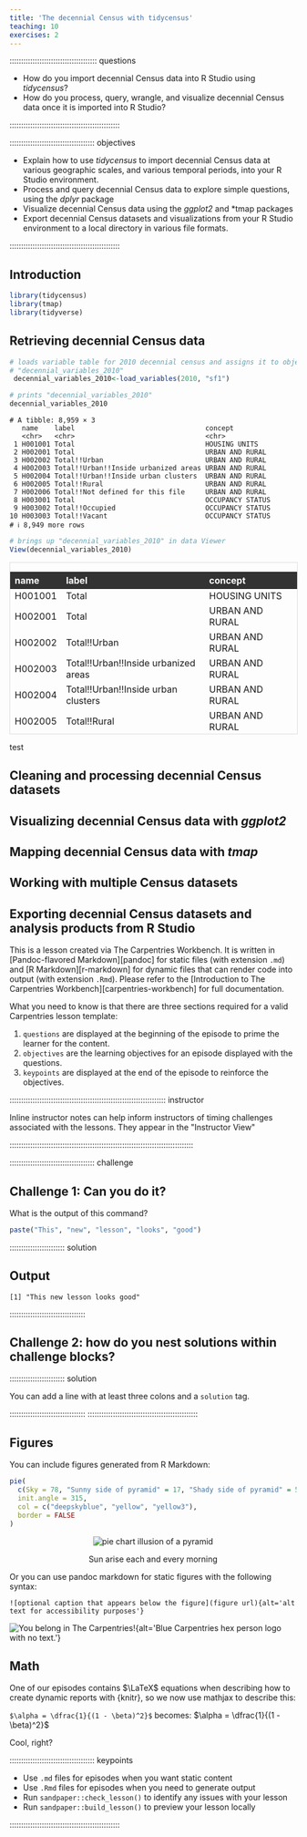```yaml
---
title: 'The decennial Census with tidycensus'
teaching: 10
exercises: 2
---
```


:::::::::::::::::::::::::::::::::::::: questions 

- How do you import decennial Census data into R Studio using *tidycensus*?
- How do you process, query, wrangle, and visualize decennial Census data once it is imported into R Studio? 

::::::::::::::::::::::::::::::::::::::::::::::::

::::::::::::::::::::::::::::::::::::: objectives

- Explain how to use *tidycensus* to import decennial Census data at various geographic scales, and various temporal periods, into your R Studio environment. 
- Process and query decennial Census data to explore simple questions, using the *dplyr* package 
- Visualize decennial Census data using the *ggplot2* and *tmap packages
- Export decennial Census datasets and visualizations from your R Studio environment to a local directory in various file formats. 

::::::::::::::::::::::::::::::::::::::::::::::::

## Introduction


``` r
library(tidycensus)
library(tmap)
library(tidyverse)
```



## Retrieving decennial Census data


``` r
# loads variable table for 2010 decennial census and assigns it to object named
# "decennial_variables_2010"
 decennial_variables_2010<-load_variables(2010, "sf1")
```




``` r
# prints "decennial_variables_2010"
decennial_variables_2010
```

``` output
# A tibble: 8,959 × 3
   name    label                                concept         
   <chr>   <chr>                                <chr>           
 1 H001001 Total                                HOUSING UNITS   
 2 H002001 Total                                URBAN AND RURAL 
 3 H002002 Total!!Urban                         URBAN AND RURAL 
 4 H002003 Total!!Urban!!Inside urbanized areas URBAN AND RURAL 
 5 H002004 Total!!Urban!!Inside urban clusters  URBAN AND RURAL 
 6 H002005 Total!!Rural                         URBAN AND RURAL 
 7 H002006 Total!!Not defined for this file     URBAN AND RURAL 
 8 H003001 Total                                OCCUPANCY STATUS
 9 H003002 Total!!Occupied                      OCCUPANCY STATUS
10 H003003 Total!!Vacant                        OCCUPANCY STATUS
# ℹ 8,949 more rows
```


``` r
# brings up "decennial_variables_2010" in data Viewer
View(decennial_variables_2010)
```


<div style="border: 1px solid #ddd; padding: 0px; overflow-y: scroll; height:300px; overflow-x: scroll; width:100%; "><table class="table table-striped" style="width: auto !important; margin-left: auto; margin-right: auto;">
 <thead>
  <tr>
   <th style="text-align:left;color: white !important;background-color: rgba(51, 51, 51, 255) !important;position: sticky; top:0; background-color: #FFFFFF;"> name </th>
   <th style="text-align:left;color: white !important;background-color: rgba(51, 51, 51, 255) !important;position: sticky; top:0; background-color: #FFFFFF;"> label </th>
   <th style="text-align:left;color: white !important;background-color: rgba(51, 51, 51, 255) !important;position: sticky; top:0; background-color: #FFFFFF;"> concept </th>
  </tr>
 </thead>
<tbody>
  <tr>
   <td style="text-align:left;"> H001001 </td>
   <td style="text-align:left;"> Total </td>
   <td style="text-align:left;"> HOUSING UNITS </td>
  </tr>
  <tr>
   <td style="text-align:left;"> H002001 </td>
   <td style="text-align:left;"> Total </td>
   <td style="text-align:left;"> URBAN AND RURAL </td>
  </tr>
  <tr>
   <td style="text-align:left;"> H002002 </td>
   <td style="text-align:left;"> Total!!Urban </td>
   <td style="text-align:left;"> URBAN AND RURAL </td>
  </tr>
  <tr>
   <td style="text-align:left;"> H002003 </td>
   <td style="text-align:left;"> Total!!Urban!!Inside urbanized areas </td>
   <td style="text-align:left;"> URBAN AND RURAL </td>
  </tr>
  <tr>
   <td style="text-align:left;"> H002004 </td>
   <td style="text-align:left;"> Total!!Urban!!Inside urban clusters </td>
   <td style="text-align:left;"> URBAN AND RURAL </td>
  </tr>
  <tr>
   <td style="text-align:left;"> H002005 </td>
   <td style="text-align:left;"> Total!!Rural </td>
   <td style="text-align:left;"> URBAN AND RURAL </td>
  </tr>
  <tr>
   <td style="text-align:left;"> H002006 </td>
   <td style="text-align:left;"> Total!!Not defined for this file </td>
   <td style="text-align:left;"> URBAN AND RURAL </td>
  </tr>
  <tr>
   <td style="text-align:left;"> H003001 </td>
   <td style="text-align:left;"> Total </td>
   <td style="text-align:left;"> OCCUPANCY STATUS </td>
  </tr>
  <tr>
   <td style="text-align:left;"> H003002 </td>
   <td style="text-align:left;"> Total!!Occupied </td>
   <td style="text-align:left;"> OCCUPANCY STATUS </td>
  </tr>
  <tr>
   <td style="text-align:left;"> H003003 </td>
   <td style="text-align:left;"> Total!!Vacant </td>
   <td style="text-align:left;"> OCCUPANCY STATUS </td>
  </tr>
  <tr>
   <td style="text-align:left;"> H004001 </td>
   <td style="text-align:left;"> Total </td>
   <td style="text-align:left;"> TENURE </td>
  </tr>
  <tr>
   <td style="text-align:left;"> H004002 </td>
   <td style="text-align:left;"> Total!!Owned with a mortgage or a loan </td>
   <td style="text-align:left;"> TENURE </td>
  </tr>
  <tr>
   <td style="text-align:left;"> H004003 </td>
   <td style="text-align:left;"> Total!!Owned free and clear </td>
   <td style="text-align:left;"> TENURE </td>
  </tr>
  <tr>
   <td style="text-align:left;"> H004004 </td>
   <td style="text-align:left;"> Total!!Renter occupied </td>
   <td style="text-align:left;"> TENURE </td>
  </tr>
  <tr>
   <td style="text-align:left;"> H005001 </td>
   <td style="text-align:left;"> Total </td>
   <td style="text-align:left;"> VACANCY STATUS </td>
  </tr>
  <tr>
   <td style="text-align:left;"> H005002 </td>
   <td style="text-align:left;"> Total!!For rent </td>
   <td style="text-align:left;"> VACANCY STATUS </td>
  </tr>
  <tr>
   <td style="text-align:left;"> H005003 </td>
   <td style="text-align:left;"> Total!!Rented, not occupied </td>
   <td style="text-align:left;"> VACANCY STATUS </td>
  </tr>
  <tr>
   <td style="text-align:left;"> H005004 </td>
   <td style="text-align:left;"> Total!!For sale only </td>
   <td style="text-align:left;"> VACANCY STATUS </td>
  </tr>
  <tr>
   <td style="text-align:left;"> H005005 </td>
   <td style="text-align:left;"> Total!!Sold, not occupied </td>
   <td style="text-align:left;"> VACANCY STATUS </td>
  </tr>
  <tr>
   <td style="text-align:left;"> H005006 </td>
   <td style="text-align:left;"> Total!!For seasonal, recreational, or occasional use </td>
   <td style="text-align:left;"> VACANCY STATUS </td>
  </tr>
  <tr>
   <td style="text-align:left;"> H005007 </td>
   <td style="text-align:left;"> Total!!For migrant workers </td>
   <td style="text-align:left;"> VACANCY STATUS </td>
  </tr>
  <tr>
   <td style="text-align:left;"> H005008 </td>
   <td style="text-align:left;"> Total!!Other vacant </td>
   <td style="text-align:left;"> VACANCY STATUS </td>
  </tr>
  <tr>
   <td style="text-align:left;"> H006001 </td>
   <td style="text-align:left;"> Total </td>
   <td style="text-align:left;"> RACE OF HOUSEHOLDER </td>
  </tr>
  <tr>
   <td style="text-align:left;"> H006002 </td>
   <td style="text-align:left;"> Total!!Householder who is White alone </td>
   <td style="text-align:left;"> RACE OF HOUSEHOLDER </td>
  </tr>
  <tr>
   <td style="text-align:left;"> H006003 </td>
   <td style="text-align:left;"> Total!!Householder who is Black or African American alone </td>
   <td style="text-align:left;"> RACE OF HOUSEHOLDER </td>
  </tr>
  <tr>
   <td style="text-align:left;"> H006004 </td>
   <td style="text-align:left;"> Total!!Householder who is American Indian and Alaska Native alone </td>
   <td style="text-align:left;"> RACE OF HOUSEHOLDER </td>
  </tr>
  <tr>
   <td style="text-align:left;"> H006005 </td>
   <td style="text-align:left;"> Total!!Householder who is Asian alone </td>
   <td style="text-align:left;"> RACE OF HOUSEHOLDER </td>
  </tr>
  <tr>
   <td style="text-align:left;"> H006006 </td>
   <td style="text-align:left;"> Total!!Householder who is Native Hawaiian and Other Pacific Islander alone </td>
   <td style="text-align:left;"> RACE OF HOUSEHOLDER </td>
  </tr>
  <tr>
   <td style="text-align:left;"> H006007 </td>
   <td style="text-align:left;"> Total!!Householder who is Some Other Race alone </td>
   <td style="text-align:left;"> RACE OF HOUSEHOLDER </td>
  </tr>
  <tr>
   <td style="text-align:left;"> H006008 </td>
   <td style="text-align:left;"> Total!!Householder who is Two or More Races </td>
   <td style="text-align:left;"> RACE OF HOUSEHOLDER </td>
  </tr>
  <tr>
   <td style="text-align:left;"> H007001 </td>
   <td style="text-align:left;"> Total </td>
   <td style="text-align:left;"> HISPANIC OR LATINO ORIGIN OF HOUSEHOLDER BY RACE OF HOUSEHOLDER </td>
  </tr>
  <tr>
   <td style="text-align:left;"> H007002 </td>
   <td style="text-align:left;"> Total!!Not Hispanic or Latino householder </td>
   <td style="text-align:left;"> HISPANIC OR LATINO ORIGIN OF HOUSEHOLDER BY RACE OF HOUSEHOLDER </td>
  </tr>
  <tr>
   <td style="text-align:left;"> H007003 </td>
   <td style="text-align:left;"> Total!!Not Hispanic or Latino householder!!Householder who is White alone </td>
   <td style="text-align:left;"> HISPANIC OR LATINO ORIGIN OF HOUSEHOLDER BY RACE OF HOUSEHOLDER </td>
  </tr>
  <tr>
   <td style="text-align:left;"> H007004 </td>
   <td style="text-align:left;"> Total!!Not Hispanic or Latino householder!!Householder who is Black or African American alone </td>
   <td style="text-align:left;"> HISPANIC OR LATINO ORIGIN OF HOUSEHOLDER BY RACE OF HOUSEHOLDER </td>
  </tr>
  <tr>
   <td style="text-align:left;"> H007005 </td>
   <td style="text-align:left;"> Total!!Not Hispanic or Latino householder!!Householder who is American Indian and Alaska Native alone </td>
   <td style="text-align:left;"> HISPANIC OR LATINO ORIGIN OF HOUSEHOLDER BY RACE OF HOUSEHOLDER </td>
  </tr>
  <tr>
   <td style="text-align:left;"> H007006 </td>
   <td style="text-align:left;"> Total!!Not Hispanic or Latino householder!!Householder who is Asian alone </td>
   <td style="text-align:left;"> HISPANIC OR LATINO ORIGIN OF HOUSEHOLDER BY RACE OF HOUSEHOLDER </td>
  </tr>
  <tr>
   <td style="text-align:left;"> H007007 </td>
   <td style="text-align:left;"> Total!!Not Hispanic or Latino householder!!Householder who is Native Hawaiian and Other Pacific Islander alone </td>
   <td style="text-align:left;"> HISPANIC OR LATINO ORIGIN OF HOUSEHOLDER BY RACE OF HOUSEHOLDER </td>
  </tr>
  <tr>
   <td style="text-align:left;"> H007008 </td>
   <td style="text-align:left;"> Total!!Not Hispanic or Latino householder!!Householder who is Some Other Race alone </td>
   <td style="text-align:left;"> HISPANIC OR LATINO ORIGIN OF HOUSEHOLDER BY RACE OF HOUSEHOLDER </td>
  </tr>
  <tr>
   <td style="text-align:left;"> H007009 </td>
   <td style="text-align:left;"> Total!!Not Hispanic or Latino householder!!Householder who is Two or More Races </td>
   <td style="text-align:left;"> HISPANIC OR LATINO ORIGIN OF HOUSEHOLDER BY RACE OF HOUSEHOLDER </td>
  </tr>
  <tr>
   <td style="text-align:left;"> H007010 </td>
   <td style="text-align:left;"> Total!!Hispanic or Latino householder </td>
   <td style="text-align:left;"> HISPANIC OR LATINO ORIGIN OF HOUSEHOLDER BY RACE OF HOUSEHOLDER </td>
  </tr>
</tbody>
</table></div>


test

## Cleaning and processing decennial Census datasets

## Visualizing decennial Census data with *ggplot2*

## Mapping decennial Census data with *tmap*

## Working with multiple Census datasets

## Exporting decennial Census datasets and analysis products from R Studio


This is a lesson created via The Carpentries Workbench. It is written in
[Pandoc-flavored Markdown][pandoc] for static files (with extension `.md`) and
[R Markdown][r-markdown] for dynamic files that can render code into output
(with extension `.Rmd`). Please refer to the [Introduction to The Carpentries
Workbench][carpentries-workbench] for full documentation.

What you need to know is that there are three sections required for a valid
Carpentries lesson template:

 1. `questions` are displayed at the beginning of the episode to prime the
    learner for the content.
 2. `objectives` are the learning objectives for an episode displayed with
    the questions.
 3. `keypoints` are displayed at the end of the episode to reinforce the
    objectives.

:::::::::::::::::::::::::::::::::::::::::::::::::::::::::::::::::::: instructor

Inline instructor notes can help inform instructors of timing challenges
associated with the lessons. They appear in the "Instructor View"

::::::::::::::::::::::::::::::::::::::::::::::::::::::::::::::::::::::::::::::::

::::::::::::::::::::::::::::::::::::: challenge 

## Challenge 1: Can you do it?

What is the output of this command?

```r
paste("This", "new", "lesson", "looks", "good")
```

:::::::::::::::::::::::: solution 

## Output
 
```output
[1] "This new lesson looks good"
```

:::::::::::::::::::::::::::::::::


## Challenge 2: how do you nest solutions within challenge blocks?

:::::::::::::::::::::::: solution 

You can add a line with at least three colons and a `solution` tag.

:::::::::::::::::::::::::::::::::
::::::::::::::::::::::::::::::::::::::::::::::::

## Figures

You can include figures generated from R Markdown:


``` r
pie(
  c(Sky = 78, "Sunny side of pyramid" = 17, "Shady side of pyramid" = 5), 
  init.angle = 315, 
  col = c("deepskyblue", "yellow", "yellow3"), 
  border = FALSE
)
```

<div class="figure" style="text-align: center">
<img src="fig/01-decennial-census-rendered-pyramid-1.png" alt="pie chart illusion of a pyramid"  />
<p class="caption">Sun arise each and every morning</p>
</div>
Or you can use pandoc markdown for static figures with the following syntax:

`![optional caption that appears below the figure](figure url){alt='alt text for
accessibility purposes'}`

![You belong in The Carpentries!](https://raw.githubusercontent.com/carpentries/logo/master/Badge_Carpentries.svg){alt='Blue Carpentries hex person logo with no text.'}

## Math

One of our episodes contains $\LaTeX$ equations when describing how to create
dynamic reports with {knitr}, so we now use mathjax to describe this:

`$\alpha = \dfrac{1}{(1 - \beta)^2}$` becomes: $\alpha = \dfrac{1}{(1 - \beta)^2}$

Cool, right?

::::::::::::::::::::::::::::::::::::: keypoints 

- Use `.md` files for episodes when you want static content
- Use `.Rmd` files for episodes when you need to generate output
- Run `sandpaper::check_lesson()` to identify any issues with your lesson
- Run `sandpaper::build_lesson()` to preview your lesson locally

::::::::::::::::::::::::::::::::::::::::::::::::

